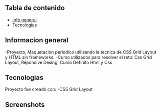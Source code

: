 ## Tabla de contenido 
* [Info general](#general-info)
* [Tecnologias](#Tecnologias)

## Informacion general 
-Proyecto, Maquetacion periodico utilizando la tecnica de CSS Grid Layout y HTML sin frameworks.
-Curso utilizados para resolver el reto: Css Grid Layout, Reponsive Desing, Curso Definito Html y Css

## Tecnologias 
Proyecto fue creado con: 
-CSS Grid Layout

## Screenshots 



